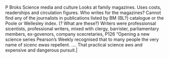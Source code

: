 P Broks Science media and cultureLooks at family magazines. Uses costs, readerships and circulation figures. Who writes for the magazines? Cannot find any of the journalists in publications listed by BM (BL?) catalogue or the Poole or Wellesley index. (? What are these?)Writers were professionsal sicentists, professional writers, mixed with clergy, barrister, parliamentary members, ex-govenors, company scecretaries, P126“Opening a new science series Pearson’s Weekly recognised that to many people the very name of sicenc ewas repellent. …. That practical science aws and expensive and dangerous pursuit.|